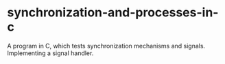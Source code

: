 # synchronization-and-processes-in-c
A program in C, which tests synchronization  mechanisms and signals. Implementing a signal handler.

